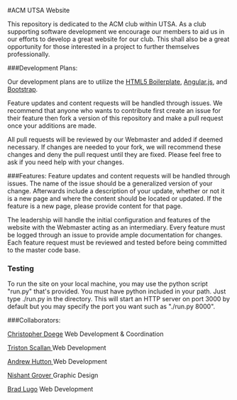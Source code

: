#ACM UTSA Website

This repository is dedicated to the ACM club within UTSA. As a club supporting software development we encourage our members to aid us in our efforts to develop a great website for our club. This shall also be a great opportunity for those interested in a project to further themselves professionally.

###Development Plans:

Our development plans are to utilize the <a href ="https://github.com/h5bp/html5-boilerplate">HTML5 Boilerplate</a>, <a href = "https://github.com/angular/angular.js">Angular.js</a>, and <a href = "https://github.com/twbs/bootstrap">Bootstrap</a>.

Feature updates and content requests will be handled through issues. We recommend that anyone who wants to contribute first create an issue for their feature then fork a version of this repository and make a pull request once your additions are made.

All pull requests will be reviewed by our Webmaster and added if deemed necessary. If changes are needed to your fork, we will recommend these changes and deny the pull request until they are fixed. Please feel free to ask if you need help with your changes.

###Features:
Feature updates and content requests will be handled through issues. The name of the issue should be a generalized version of your change. Afterwards include a description of your update, whether or not it is a new page and where the content should be located or updated. If the feature is a new page, please provide content for that page.

The leadership will handle the initial configuration and features of the website with the Webmaster acting as an intermediary. Every feature must be logged through an issue to provide ample documentation for changes. Each feature request must be reviewed and tested before being committed to the master code base.

### Testing
To run the site on your local machine, you may use the python script "run.py" that's provided. You must have python included in your path. Just type ./run.py in the directory. This will start an HTTP server on port 3000 by default but you may specify the port you want such as "./run.py 8000".

###Collaborators:

<a href="https://github.com/cdminigun">Christopher Doege</a> Web Development & Coordination

<a href="https://github.com/gl4sslotus"> Triston Scallan </a> Web Development

<a href="https://github.com/Fromalaska49"> Andrew Hutton </a> Web Development

<a href="https://github.com/nishantg95"> Nishant Grover </a> Graphic Design

<a href="https://github.com/BradLugo">Brad Lugo</a> Web Development
